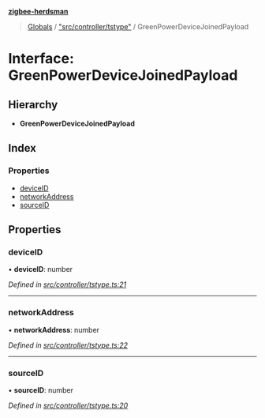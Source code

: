 **[zigbee-herdsman](../README.md)**

> [Globals](../README.md) / ["src/controller/tstype"](../modules/_src_controller_tstype_.md) / GreenPowerDeviceJoinedPayload

# Interface: GreenPowerDeviceJoinedPayload

## Hierarchy

* **GreenPowerDeviceJoinedPayload**

## Index

### Properties

* [deviceID](_src_controller_tstype_.greenpowerdevicejoinedpayload.md#deviceid)
* [networkAddress](_src_controller_tstype_.greenpowerdevicejoinedpayload.md#networkaddress)
* [sourceID](_src_controller_tstype_.greenpowerdevicejoinedpayload.md#sourceid)

## Properties

### deviceID

•  **deviceID**: number

*Defined in [src/controller/tstype.ts:21](https://github.com/GrandeurSmart/gza-core/blob/master/src/src/controller/tstype.ts#L21)*

___

### networkAddress

•  **networkAddress**: number

*Defined in [src/controller/tstype.ts:22](https://github.com/GrandeurSmart/gza-core/blob/master/src/src/controller/tstype.ts#L22)*

___

### sourceID

•  **sourceID**: number

*Defined in [src/controller/tstype.ts:20](https://github.com/GrandeurSmart/gza-core/blob/master/src/src/controller/tstype.ts#L20)*
